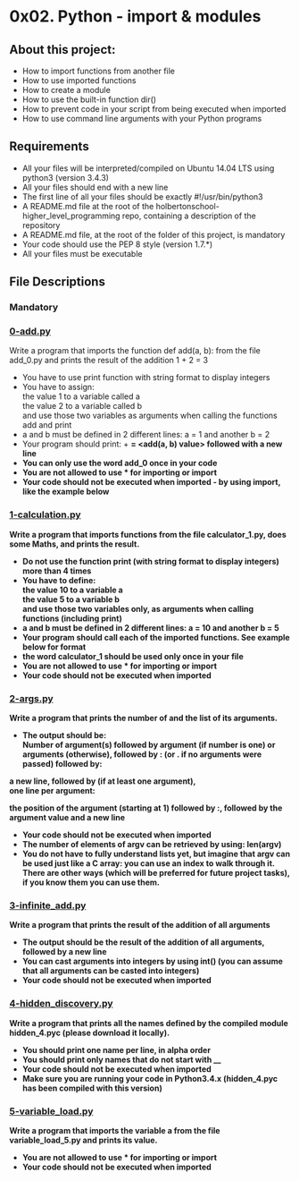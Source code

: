 # 0x02. Python - import & modules

## About this project:
- How to import functions from another file
- How to use imported functions
- How to create a module
- How to use the built-in function dir()
- How to prevent code in your script from being executed when imported
- How to use command line arguments with your Python programs

## Requirements
- All your files will be interpreted/compiled on Ubuntu 14.04 LTS using python3 (version 3.4.3)
- All your files should end with a new line
- The first line of all your files should be exactly #!/usr/bin/python3
- A README.md file at the root of the holbertonschool-higher_level_programming repo, containing a description of the repository
- A README.md file, at the root of the folder of this project, is mandatory
- Your code should use the PEP 8 style (version 1.7.*)
- All your files must be executable

## File Descriptions

### Mandatory

### [0-add.py](https://github.com/Valentinaga1/holbertonschool-higher_level_programming/tree/master/0x02-python-import_modules/0-add.py "0-add.py")
Write a program that imports the function def add(a, b): from the file add_0.py and prints the result of the addition 1 + 2 = 3
- You have to use print function with string format to display integers
- You have to assign:  
the value 1 to a variable called a  
the value 2 to a variable called b  
and use those two variables as arguments when calling the functions add and print  
- a and b must be defined in 2 different lines: a = 1 and another b = 2
- Your program should print: <a value> + <b value> = <add(a, b) value> followed with a new line
- You can only use the word add_0 once in your code
- You are not allowed to use * for importing or __import__
- Your code should not be executed when imported - by using __import__, like the example below

### [1-calculation.py](https://github.com/Valentinaga1/holbertonschool-higher_level_programming/tree/master/0x02-python-import_modules/1-calculation.py "1-calculation.py")
Write a program that imports functions from the file calculator_1.py, does some Maths, and prints the result.
- Do not use the function print (with string format to display integers) more than 4 times
- You have to define:  
the value 10 to a variable a  
the value 5 to a variable b  
and use those two variables only, as arguments when calling functions (including print)  
- a and b must be defined in 2 different lines: a = 10 and another b = 5
- Your program should call each of the imported functions. See example below for format
- the word calculator_1 should be used only once in your file
- You are not allowed to use * for importing or __import__
- Your code should not be executed when imported

### [2-args.py](https://github.com/Valentinaga1/holbertonschool-higher_level_programming/tree/master/0x02-python-import_modules/2-args.py "2-args.py")
Write a program that prints the number of and the list of its arguments.
- The output should be:  
Number of argument(s) followed by argument (if number is one) or arguments (otherwise), followed by
: (or . if no arguments were passed) followed by:  

a new line, followed by (if at least one argument),  
one line per argument:  

the position of the argument (starting at 1) followed by :, followed by the argument value and a new line
- Your code should not be executed when imported
- The number of elements of argv can be retrieved by using: len(argv)
- You do not have to fully understand lists yet, but imagine that argv can be used just like a C array: you can use an index to walk through it. There are other ways (which will be preferred for future project tasks), if you know them you can use them.

### [3-infinite_add.py](https://github.com/Valentinaga1/holbertonschool-higher_level_programming/tree/master/0x02-python-import_modules/3-infinite_add.py "3-infinite_add.py")
Write a program that prints the result of the addition of all arguments
- The output should be the result of the addition of all arguments, followed by a new line
- You can cast arguments into integers by using int() (you can assume that all arguments can be casted into integers)
- Your code should not be executed when imported

### [4-hidden_discovery.py](https://github.com/Valentinaga1/holbertonschool-higher_level_programming/tree/master/0x02-python-import_modules/4-hidden_discovery.py "4-hidden_discovery.py")
Write a program that prints all the names defined by the compiled module hidden_4.pyc (please download it locally).
- You should print one name per line, in alpha order
- You should print only names that do not start with __
- Your code should not be executed when imported
- Make sure you are running your code in Python3.4.x (hidden_4.pyc has been compiled with this version)

### [5-variable_load.py](https://github.com/Valentinaga1/holbertonschool-higher_level_programming/tree/master/0x02-python-import_modules/5-variable_load.py "5-variable_load.py")
Write a program that imports the variable a from the file variable_load_5.py and prints its value.
- You are not allowed to use * for importing or __import__
- Your code should not be executed when imported